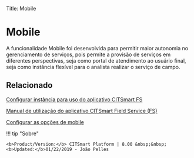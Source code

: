 Title: Mobile

# Mobile

A funcionalidade Mobile foi desenvolvida para permitir maior autonomia no gerenciamento de serviços, pois permite a provisão de serviços em diferentes perspectivas, seja como portal de atendimento ao usuário final, seja como instância flexível para o analista realizar o serviço de campo.


Relacionado
----------

[Configurar instância para uso do aplicativo CITSmart FS][1]

[Manual de utilização do aplicativo CITSmart Field Service (FS)][2]

[Configurar as opções de mobile][3]


[1]:/pt-br/citsmart-platform-8/additional-features/mobile-and-field-service/configuration/configure-field-service-application.html
[2]:/pt-br/citsmart-platform-8/additional-features/mobile-and-field-service/apps/citsmart-field-service-manual.html
[3]:/pt-br/citsmart-platform-8/additional-features/mobile-and-field-service/configuration/configure-mobile-options.html


!!! tip "Sobre"

    <b>Product/Version:</b> CITSmart Platform | 8.00 &nbsp;&nbsp;
    <b>Updated:</b>01/22/2019 - João Pelles  
